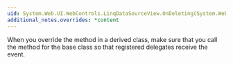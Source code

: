 ```yaml
---
uid: System.Web.UI.WebControls.LinqDataSourceView.OnDeleting(System.Web.UI.WebControls.LinqDataSourceDeleteEventArgs)
additional_notes.overrides: *content
---
```


<p>When you override the <xref href="System.Web.UI.WebControls.LinqDataSourceView.OnDeleting(System.Web.UI.WebControls.LinqDataSourceDeleteEventArgs)"></xref> method in a derived class, make sure that you call the <xref href="System.Web.UI.WebControls.LinqDataSourceView.OnDeleting(System.Web.UI.WebControls.LinqDataSourceDeleteEventArgs)"></xref> method for the base class so that registered delegates receive the event.</p>


